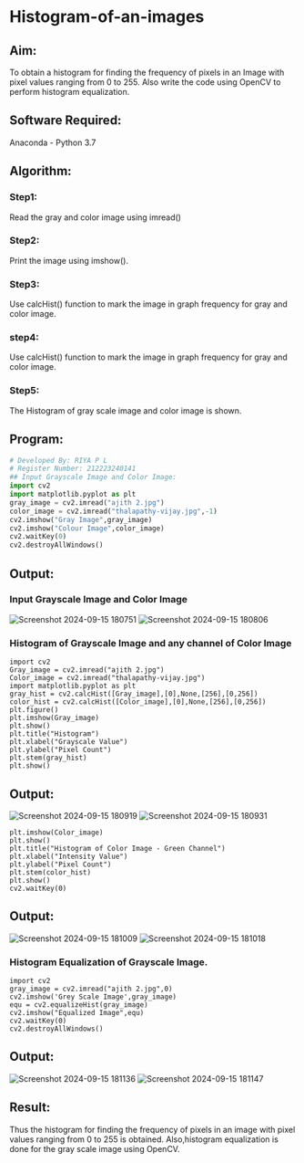 # Histogram-of-an-images
## Aim:
To obtain a histogram for finding the frequency of pixels in an Image with pixel values ranging from 0 to 255. Also write the code using OpenCV to perform histogram equalization.

## Software Required:
Anaconda - Python 3.7

## Algorithm:
### Step1:
Read the gray and color image using imread()

### Step2:
Print the image using imshow().

### Step3:
Use calcHist() function to mark the image in graph frequency for gray and color image.

### step4:
Use calcHist() function to mark the image in graph frequency for gray and color image.

### Step5:
The Histogram of gray scale image and color image is shown.

## Program:
```python
# Developed By: RIYA P L
# Register Number: 212223240141
## Input Grayscale Image and Color Image:
import cv2
import matplotlib.pyplot as plt
gray_image = cv2.imread("ajith 2.jpg")
color_image = cv2.imread("thalapathy-vijay.jpg",-1)
cv2.imshow("Gray Image",gray_image)
cv2.imshow("Colour Image",color_image)
cv2.waitKey(0)
cv2.destroyAllWindows()
```
## Output:
### Input Grayscale Image and Color Image
![Screenshot 2024-09-15 180751](https://github.com/user-attachments/assets/4e805bac-bf31-42f1-b7ac-27b166623cd1)
![Screenshot 2024-09-15 180806](https://github.com/user-attachments/assets/5efd3932-840c-4295-b629-e0f578cee589)

### Histogram of Grayscale Image and any channel of Color Image
```
import cv2
Gray_image = cv2.imread("ajith 2.jpg")
Color_image = cv2.imread("thalapathy-vijay.jpg")
import matplotlib.pyplot as plt
gray_hist = cv2.calcHist([Gray_image],[0],None,[256],[0,256])
color_hist = cv2.calcHist([Color_image],[0],None,[256],[0,256])
plt.figure()
plt.imshow(Gray_image)
plt.show()
plt.title("Histogram")
plt.xlabel("Grayscale Value")
plt.ylabel("Pixel Count")
plt.stem(gray_hist)
plt.show()
```
## Output:
![Screenshot 2024-09-15 180919](https://github.com/user-attachments/assets/85df6c9a-6906-4e6b-84a3-78c8caddc73c)
![Screenshot 2024-09-15 180931](https://github.com/user-attachments/assets/308ce122-2185-41a4-a8b9-3774e95d37a0)

```
plt.imshow(Color_image)
plt.show()
plt.title("Histogram of Color Image - Green Channel")
plt.xlabel("Intensity Value")
plt.ylabel("Pixel Count")
plt.stem(color_hist)
plt.show()
cv2.waitKey(0)
```
## Output:
![Screenshot 2024-09-15 181009](https://github.com/user-attachments/assets/a1108e83-a42b-4104-9dc3-3309fe29276b)
![Screenshot 2024-09-15 181018](https://github.com/user-attachments/assets/7f1ab201-b71d-43ed-8d19-b4219bcff725)

### Histogram Equalization of Grayscale Image.
```
import cv2
gray_image = cv2.imread("ajith 2.jpg",0)
cv2.imshow('Grey Scale Image',gray_image)
equ = cv2.equalizeHist(gray_image)
cv2.imshow("Equalized Image",equ)
cv2.waitKey(0)
cv2.destroyAllWindows()
```
## Output:
![Screenshot 2024-09-15 181136](https://github.com/user-attachments/assets/5f6fac4e-1109-48f6-ba8f-518c71efcfa7)
![Screenshot 2024-09-15 181147](https://github.com/user-attachments/assets/9927b6b2-83f2-40f3-9409-25836538d1c7)

## Result: 
Thus the histogram for finding the frequency of pixels in an image with pixel values ranging from 0 to 255 is obtained. Also,histogram equalization is done for the gray scale image using OpenCV.

